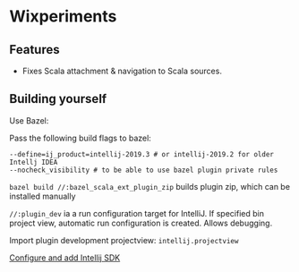 # Wixperiments
## Features ##
- Fixes Scala attachment & navigation to Scala sources.
 
## Building yourself
Use Bazel:

Pass the following build flags to bazel:
  
    --define=ij_product=intellij-2019.3 # or intellij-2019.2 for older Intellj IDEA
    --nocheck_visibility # to be able to use bazel plugin private rules
  
`bazel build //:bazel_scala_ext_plugin_zip` builds plugin zip, which can be installed manually
        
`//:plugin_dev` ia a run configuration target for IntelliJ. If specified bin project view, automatic 
run configuration is created. Allows debugging.
    
Import plugin development projectview: `intellij.projectview`
    
[Configure and add Intellij SDK](https://www.jetbrains.org/intellij/sdk/docs/basics/getting_started/setting_up_environment.html)
 
